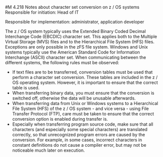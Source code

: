 #M 4.218 Notes about character set conversion on z / OS systems
Responsible for initiation: Head of IT

Responsible for implementation: administrator, application developer

The z / OS system typically uses the Extended Binary Coded Decimal Interchange Code (EBCDIC) character set. This applies both to the Multiple Virtual Storage (MVS) files and to the Hierarchical File System (HFS) files. Exceptions are only possible in the zFS file system. Windows and Unix systems typically use the American Standard Code for Information Interchange (ASCII) character set. When communicating between the different systems, the following rules must be observed:

* If text files are to be transferred, conversion tables must be used that perform a character set conversion. These tables are included in the z / OS operating system. However, it is important to ensure that the correct table is used.
* When transferring binary data, you must ensure that the conversion is switched off, otherwise the data will be unusable afterwards.
* When transferring data from Unix or Windows systems to a Hierarchical File System (HFS) of the z / OS system - and vice versa - using File Transfer Protocol (FTP), care must be taken to ensure that the correct conversion option is enabled during transfer is.
* Especially when transferring program source code, make sure that all characters (and especially some special characters) are translated correctly, so that unrecognized program errors are caused by the conversion. For example, in some cases, incorrect characters in constant definitions do not cause a compiler error, but may not be noticeable much later on execution.




